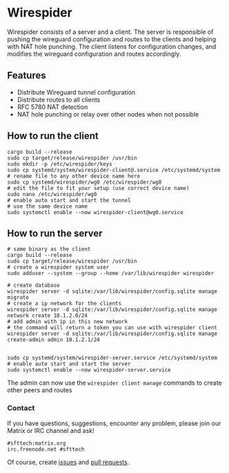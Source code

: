 # Wirespider

Wirespider consists of a server and a client. The server is responsible of pushing the wireguard configuration and routes to the clients and helping with NAT hole punching. The client listens for configuration changes, and modifies the wireguard configuration and routes accordingly.

## Features
* Distribute Wireguard tunnel configuration
* Distribute routes to all clients
* RFC 5780 NAT detection
* NAT hole punching or relay over other nodes when not possible


## How to run the client
```
cargo build --release
sudo cp target/release/wirespider /usr/bin
sudo mkdir -p /etc/wirespider/keys
sudo cp systemd/system/wirespider-client@.service /etc/systemd/system
# rename file to any other device name here
sudo cp systemd/wirespider/wg0 /etc/wirespider/wg0
# edit the file to fit your setup (use correct device name)
sudo nano /etc/wirespider/wg0
# enable auto start and start the tunnel
# use the same device name
sudo systemctl enable --now wirespider-client@wg0.service
```

## How to run the server
```
# same binary as the client
cargo build --release
sudo cp target/release/wirespider /usr/bin
# create a wirespider system user
sudo adduser --system --group --home /var/lib/wirespider wirespider

# create database
wirespider server -d sqlite:/var/lib/wirespider/config.sqlite manage migrate
# create a ip network for the clients
wirespider server -d sqlite:/var/lib/wirespider/config.sqlite manage network create 10.1.2.0/24
# add admin with ip in this new network
# the command will return a token you can use with wirespider client
wirespider server -d sqlite:/var/lib/wirespider/config.sqlite manage create-admin admin 10.1.2.1/24


sudo cp systemd/system/wirespider-server.service /etc/systemd/system
# enable auto start and start the server
sudo systemctl enable --now wirespider-server.service
```

The admin can now use the `wirespider client manage` commands to create other peers and routes

### Contact

If you have questions, suggestions, encounter any problem,
please join our Matrix or IRC channel and ask!

```
#sfttech:matrix.org
irc.freenode.net #sfttech
```

Of course, create [issues](https://github.com/SFTtech/wirespider/issues)
and [pull requests](https://github.com/SFTtech/wirespider/pulls).